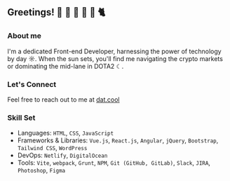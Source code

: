 ## Greetings! 🍌 🥑 🍑 🥐 🐶 🐈

### About me
I'm a dedicated Front-end Developer, harnessing the power of technology by day ☼. When the sun sets, you'll find me navigating the crypto markets or dominating the mid-lane in DOTA2 ☾.

### Let's Connect
Feel free to reach out to me at [dat.cool](https://dat.cool/)

### Skill Set
- Languages: `HTML`, `CSS`, `JavaScript`
- Frameworks & Libraries: `Vue.js`, `React.js`, `Angular`, `jQuery`, `Bootstrap`, `Tailwind CSS`, `WordPress`
- DevOps: `Netlify`, `DigitalOcean`
- Tools: `Vite`, `webpack`, `Grunt`, `NPM`, `Git (GitHub, GitLab)`, `Slack`, `JIRA`, `Photoshop`, `Figma`
